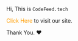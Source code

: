 Hi,
This is `CodeFeed.tech`

<a href="https://codefeed.tech/" style="text-decoration: none; color: #ff9d00;"> Click Here </a> to visit our site.

Thank You. ❤️
